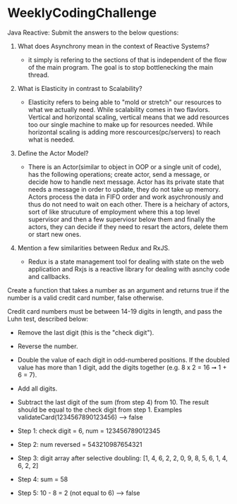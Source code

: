 # WeeklyCodingChallenge

Java Reactive:
Submit the answers to the below questions:
1) What does Asynchrony mean in the context of Reactive Systems?
    - it simply is refering to the sections of that is independent of the flow of the main program. The goal is to stop bottlenecking the main thread.

2) What is Elasticity in contrast to Scalability?
    - Elasticity refers to being able to "mold or stretch" our resources to what we actually need. While scalability comes in two flavlors. Vertical and horizontal scaling, vertical means that we add resources too our single machine to make up for resources needed. While horizontal scaling is adding more rescources(pc/servers) to reach what is needed. 

3) Define the Actor Model?
    - There is an Actor(similar to object in OOP or a single unit of code), has the following operations; create actor, send a message, or decide how to handle next message. Actor has its private state that needs a message in order to update, they do not take up memory. Actors process the data in FIFO order and work asychronously and thus do not need to wait on each other. There is a heichary of actors, sort of like strucuture of employment where this a top level supervisor and then a few superviosr below them and finally the actors, they can decide if they need to resart the actors, delete them or start new ones. 

4) Mention a few similarities between Redux and RxJS.
    - Redux is a state management tool for dealing with state on the web application and Rxjs is a reactive library for dealing with asnchy code and callbacks.

Create a function that takes a number as an argument and returns true if the number is a valid credit card number, false otherwise.

Credit card numbers must be between 14-19 digits in length, and pass the Luhn test, described below:

- Remove the last digit (this is the "check digit").
- Reverse the number.
- Double the value of each digit in odd-numbered positions. If the doubled value has more than 1 digit, add the digits together (e.g. 8 x 2 = 16 ➞ 1 + 6 = 7).
- Add all digits.
- Subtract the last digit of the sum (from step 4) from 10. The result should be equal to the check digit from step 1.
Examples
validateCard(1234567890123456) --> false

 - Step 1: check digit = 6, num = 123456789012345
 - Step 2: num reversed = 543210987654321
 - Step 3: digit array after selective doubling: [1, 4, 6, 2, 2, 0, 9, 8, 5, 6, 1, 4, 6, 2, 2]
 - Step 4: sum = 58
 - Step 5: 10 - 8 = 2 (not equal to 6) --> false